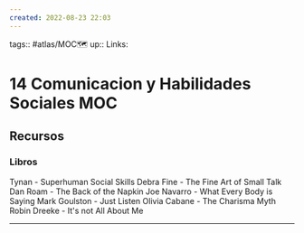 ```yaml
---
created: 2022-08-23 22:03
---
```

tags:: #atlas/MOC🗺 
up:: 
Links: 
# 14 Comunicacion y Habilidades Sociales MOC
## Recursos
### Libros
Tynan - Superhuman Social Skills
Debra Fine - The Fine Art of Small Talk
Dan Roam - The Back of the Napkin
Joe Navarro - What Every Body is Saying
Mark Goulston - Just Listen
Olivia Cabane - The Charisma Myth
Robin Dreeke - It's not All About Me
___
